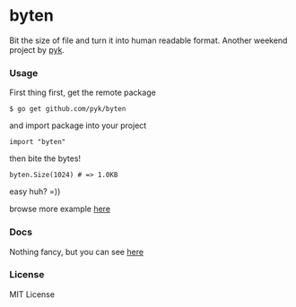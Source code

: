 byten
=====
Bit the size of file and turn it into human readable format. Another weekend project by [pyk](http://google.com/+bayualdiyansyah).

### Usage
First thing first, get the remote package
```
$ go get github.com/pyk/byten
```
and import package into your project
```
import "byten"
```
then bite the bytes!
```
byten.Size(1024) # => 1.0KB
```
easy huh? =))

browse more example [here](#)

### Docs

Nothing fancy, but you can see [here](#)

### License
MIT License